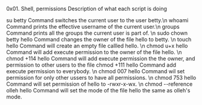 0x01. Shell, permissions
Description of what each script is doing

su betty Command switches the current user to the user betty.\n
whoami Command prints the effective username of the current user.\n
groups Command prints all the groups the current user is part of. \n
sudo chown betty hello Command changes the owner of the file hello to betty. \n
touch hello Command will create an empty file callled hello. \n
chmod u+x hello Command will add execute permission to the owner of the file hello. \n
chmod +114 hello Command will add execute permission the the owner, and permission to other users to the file
chmod +111 hello Command add execute permission to everybody. \n
chmod 007 hello Command wil set permission for only other ussers to have all permissions. \n
chmod 753 hello Command will set permission of hello to -rwxr-x-wx. \n
chmod --reference olleh hello Command will set the mode of the file hello the same as olleh's mode.
